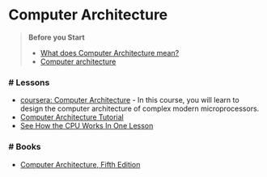 # Computer Architecture

> **Before you Start**
> + [What does Computer Architecture mean?](http://www.techopedia.com/definition/26757/computer-architecture)
> + [Computer architecture](http://en.wikipedia.org/wiki/Computer_architecture)


### # Lessons
  + [coursera: Computer Architecture](https://www.coursera.org/course/comparch) - In this course, you will learn to design the computer architecture of complex modern microprocessors.
  + [Computer Architecture Tutorial](http://www.cs.iastate.edu/~prabhu/Tutorial/title.html)
  + [See How the CPU Works In One Lesson](http://www.youtube.com/watch?v=cNN_tTXABUA)


### # Books

  + [Computer Architecture, Fifth Edition](http://www.amazon.com/Computer-Architecture-Fifth-Edition-Quantitative/dp/012383872X)
